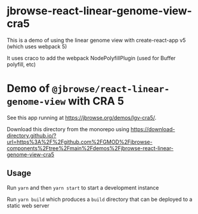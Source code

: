 # jbrowse-react-linear-genome-view-cra5

This is a demo of using the linear genome view with create-react-app v5 (which
uses webpack 5)

It uses craco to add the webpack NodePolyfillPlugin (used for Buffer polyfill,
etc)

# Demo of `@jbrowse/react-linear-genome-view` with CRA 5

See this app running at https://jbrowse.org/demos/lgv-cra5/.

Download this directory from the monorepo using
https://download-directory.github.io/?url=https%3A%2F%2Fgithub.com%2FGMOD%2Fjbrowse-components%2Ftree%2Fmain%2Fdemos%2Fjbrowse-react-linear-genome-view-cra5

## Usage

Run `yarn` and then `yarn start` to start a development instance

Run `yarn build` which produces a `build` directory that can be deployed to a
static web server

